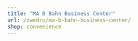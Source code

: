 ```yaml
---
title: "MA B Bahn Business Center"
url: /zwedru/ma-b-bahn-business-center/
shop: convenience
---
```

